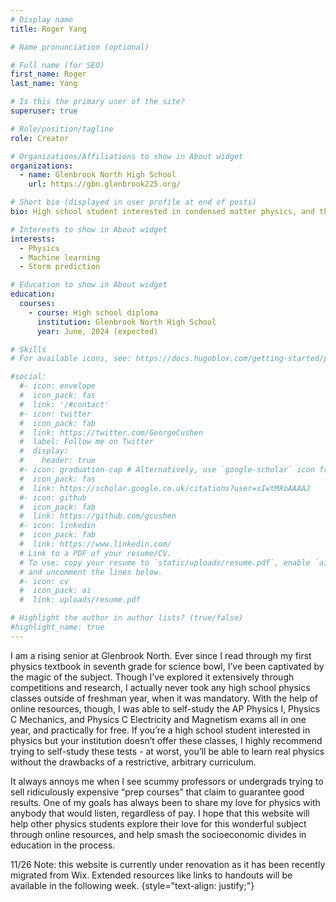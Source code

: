 ```yaml
---
# Display name
title: Roger Yang

# Name pronunciation (optional)

# Full name (for SEO)
first_name: Roger
last_name: Yang

# Is this the primary user of the site?
superuser: true

# Role/position/tagline
role: Creator

# Organizations/Affiliations to show in About widget
organizations:
  - name: Glenbrook North High School 
    url: https://gbn.glenbrook225.org/

# Short bio (displayed in user profile at end of posts)
bio: High school student interested in condensed matter physics, and the intersection of machine learning and climate science.

# Interests to show in About widget
interests:
  - Physics
  - Machine learning
  - Storm prediction

# Education to show in About widget
education:
  courses:
    - course: High school diploma
      institution: Glenbrook North High School
      year: June, 2024 (expected)

# Skills
# For available icons, see: https://docs.hugoblox.com/getting-started/page-builder/#icons

#social:
  #- icon: envelope
  #  icon_pack: fas
  #  link: '/#contact'
  #- icon: twitter
  #  icon_pack: fab
  #  link: https://twitter.com/GeorgeCushen
  #  label: Follow me on Twitter
  #  display:
  #    header: true
  #- icon: graduation-cap # Alternatively, use `google-scholar` icon from `ai` icon pack
  #  icon_pack: fas
  #  link: https://scholar.google.co.uk/citations?user=sIwtMXoAAAAJ
  #- icon: github
  #  icon_pack: fab
  #  link: https://github.com/gcushen
  #- icon: linkedin
  #  icon_pack: fab
  #  link: https://www.linkedin.com/
  # Link to a PDF of your resume/CV.
  # To use: copy your resume to `static/uploads/resume.pdf`, enable `ai` icons in `params.yaml`,
  # and uncomment the lines below.
  #- icon: cv
  #  icon_pack: ai
  #  link: uploads/resume.pdf

# Highlight the author in author lists? (true/false)
#highlight_name: true
---
```

I am a rising senior at Glenbrook North. Ever since I read through my first physics textbook in seventh grade for science bowl, I’ve been captivated by the magic of the subject. Though I’ve explored it extensively through competitions and research, I actually never took any high school physics classes outside of freshman year, when it was mandatory. With the help of online resources, though, I was able to self-study the AP Physics I, Physics C Mechanics, and Physics C Electricity and Magnetism exams all in one year, and practically for free. If you’re a high school student interested in physics but your institution doesn’t offer these classes, I highly recommend trying to self-study these tests - at worst, you’ll be able to learn real physics without the drawbacks of a restrictive, arbitrary curriculum.

It always annoys me when I see scummy professors or undergrads trying to sell ridiculously expensive “prep courses” that claim to guarantee good results. One of my goals has always been to share my love for physics with anybody that would listen, regardless of pay. I hope that this website will help other physics students explore their love for this wonderful subject through online resources, and help smash the socioeconomic divides in education in the process.

11/26 Note: this website is currently under renovation as it has been recently migrated from Wix. Extended resources like links to handouts will be available in the following week.
{style="text-align: justify;"}